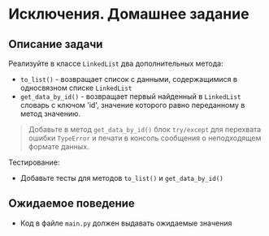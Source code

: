 # Исключения. Домашнее задание

## Описание задачи
Реализуйте в классе `LinkedList` два дополнительных метода:

- `to_list()` - возвращает список с данными, содержащимися в односвязном списке `LinkedList`
- `get_data_by_id()` - возвращает первый найденный в `LinkedList` словарь с ключом 'id', значение которого равно переданному в метод значению. 

> Добавьте в метод `get_data_by_id()` блок `try/except` для перехвата ошибки `TypeError` и печати в консоль сообщения о неподходящем формате данных.

Тестирование:
- Добавьте тесты для методов `to_list()` и `get_data_by_id()`

## Ожидаемое поведение
- Код в файле `main.py` должен выдавать ожидаемые значения
